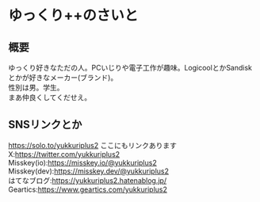# ゆっくり++のさいと  
 
## 概要  
ゆっくり好きなただの人。PCいじりや電子工作が趣味。LogicoolとかSandiskとかが好きなメーカー(ブランド)。  
性別は男。学生。  
まあ仲良くしてくだせえ。 
## SNSリンクとか  
https://solo.to/yukkuriplus2 ここにもリンクあります  
X:https://twitter.com/yukkuriplus2  
Misskey(io):https://misskey.io/@yukkuriplus2  
Misskey(dev):https://misskey.dev/@yukkuriplus2  
はてなブログ:https://yukkuriplus2.hatenablog.jp/  
Geartics:https://www.geartics.com/yukkuriplus2  
